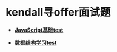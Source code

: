 # kendall寻offer面试题

- **[JavaScript基础test](./JavaScript基础/JS中的变量和类型.md)**

- **[数据结构学习test](./数据结构学习/01.栈.md)**

